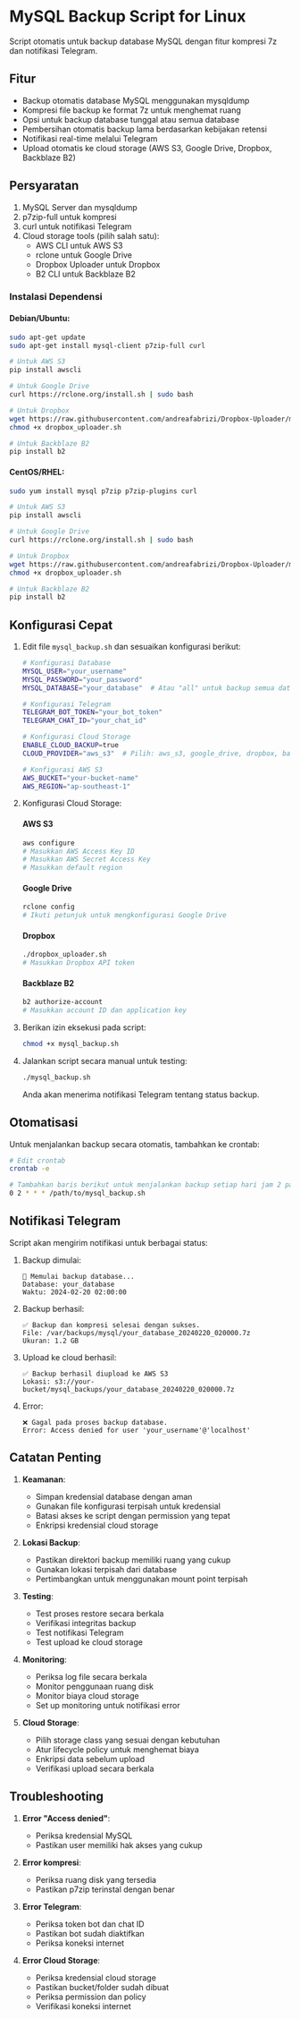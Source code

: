 # MySQL Backup Script for Linux

Script otomatis untuk backup database MySQL dengan fitur kompresi 7z dan notifikasi Telegram.

## Fitur

- Backup otomatis database MySQL menggunakan mysqldump
- Kompresi file backup ke format 7z untuk menghemat ruang
- Opsi untuk backup database tunggal atau semua database
- Pembersihan otomatis backup lama berdasarkan kebijakan retensi
- Notifikasi real-time melalui Telegram
- Upload otomatis ke cloud storage (AWS S3, Google Drive, Dropbox, Backblaze B2)

## Persyaratan

1. MySQL Server dan mysqldump
2. p7zip-full untuk kompresi
3. curl untuk notifikasi Telegram
4. Cloud storage tools (pilih salah satu):
   - AWS CLI untuk AWS S3
   - rclone untuk Google Drive
   - Dropbox Uploader untuk Dropbox
   - B2 CLI untuk Backblaze B2

### Instalasi Dependensi

#### Debian/Ubuntu:
```bash
sudo apt-get update
sudo apt-get install mysql-client p7zip-full curl

# Untuk AWS S3
pip install awscli

# Untuk Google Drive
curl https://rclone.org/install.sh | sudo bash

# Untuk Dropbox
wget https://raw.githubusercontent.com/andreafabrizi/Dropbox-Uploader/master/dropbox_uploader.sh
chmod +x dropbox_uploader.sh

# Untuk Backblaze B2
pip install b2
```

#### CentOS/RHEL:
```bash
sudo yum install mysql p7zip p7zip-plugins curl

# Untuk AWS S3
pip install awscli

# Untuk Google Drive
curl https://rclone.org/install.sh | sudo bash

# Untuk Dropbox
wget https://raw.githubusercontent.com/andreafabrizi/Dropbox-Uploader/master/dropbox_uploader.sh
chmod +x dropbox_uploader.sh

# Untuk Backblaze B2
pip install b2
```

## Konfigurasi Cepat

1. Edit file `mysql_backup.sh` dan sesuaikan konfigurasi berikut:

   ```bash
   # Konfigurasi Database
   MYSQL_USER="your_username"
   MYSQL_PASSWORD="your_password"
   MYSQL_DATABASE="your_database"  # Atau "all" untuk backup semua database
   
   # Konfigurasi Telegram
   TELEGRAM_BOT_TOKEN="your_bot_token"
   TELEGRAM_CHAT_ID="your_chat_id"
   
   # Konfigurasi Cloud Storage
   ENABLE_CLOUD_BACKUP=true
   CLOUD_PROVIDER="aws_s3"  # Pilih: aws_s3, google_drive, dropbox, backblaze_b2
   
   # Konfigurasi AWS S3
   AWS_BUCKET="your-bucket-name"
   AWS_REGION="ap-southeast-1"
   ```

2. Konfigurasi Cloud Storage:

   #### AWS S3
   ```bash
   aws configure
   # Masukkan AWS Access Key ID
   # Masukkan AWS Secret Access Key
   # Masukkan default region
   ```

   #### Google Drive
   ```bash
   rclone config
   # Ikuti petunjuk untuk mengkonfigurasi Google Drive
   ```

   #### Dropbox
   ```bash
   ./dropbox_uploader.sh
   # Masukkan Dropbox API token
   ```

   #### Backblaze B2
   ```bash
   b2 authorize-account
   # Masukkan account ID dan application key
   ```

3. Berikan izin eksekusi pada script:
   ```bash
   chmod +x mysql_backup.sh
   ```

4. Jalankan script secara manual untuk testing:
   ```bash
   ./mysql_backup.sh
   ```
   Anda akan menerima notifikasi Telegram tentang status backup.

## Otomatisasi

Untuk menjalankan backup secara otomatis, tambahkan ke crontab:

```bash
# Edit crontab
crontab -e

# Tambahkan baris berikut untuk menjalankan backup setiap hari jam 2 pagi
0 2 * * * /path/to/mysql_backup.sh
```

## Notifikasi Telegram

Script akan mengirim notifikasi untuk berbagai status:

1. Backup dimulai:
   ```
   🔄 Memulai backup database...
   Database: your_database
   Waktu: 2024-02-20 02:00:00
   ```

2. Backup berhasil:
   ```
   ✅ Backup dan kompresi selesai dengan sukses.
   File: /var/backups/mysql/your_database_20240220_020000.7z
   Ukuran: 1.2 GB
   ```

3. Upload ke cloud berhasil:
   ```
   ✅ Backup berhasil diupload ke AWS S3
   Lokasi: s3://your-bucket/mysql_backups/your_database_20240220_020000.7z
   ```

4. Error:
   ```
   ❌ Gagal pada proses backup database.
   Error: Access denied for user 'your_username'@'localhost'
   ```

## Catatan Penting

1. **Keamanan**:
   - Simpan kredensial database dengan aman
   - Gunakan file konfigurasi terpisah untuk kredensial
   - Batasi akses ke script dengan permission yang tepat
   - Enkripsi kredensial cloud storage

2. **Lokasi Backup**:
   - Pastikan direktori backup memiliki ruang yang cukup
   - Gunakan lokasi terpisah dari database
   - Pertimbangkan untuk menggunakan mount point terpisah

3. **Testing**:
   - Test proses restore secara berkala
   - Verifikasi integritas backup
   - Test notifikasi Telegram
   - Test upload ke cloud storage

4. **Monitoring**:
   - Periksa log file secara berkala
   - Monitor penggunaan ruang disk
   - Monitor biaya cloud storage
   - Set up monitoring untuk notifikasi error

5. **Cloud Storage**:
   - Pilih storage class yang sesuai dengan kebutuhan
   - Atur lifecycle policy untuk menghemat biaya
   - Enkripsi data sebelum upload
   - Verifikasi upload secara berkala

## Troubleshooting

1. **Error "Access denied"**:
   - Periksa kredensial MySQL
   - Pastikan user memiliki hak akses yang cukup

2. **Error kompresi**:
   - Periksa ruang disk yang tersedia
   - Pastikan p7zip terinstal dengan benar

3. **Error Telegram**:
   - Periksa token bot dan chat ID
   - Pastikan bot sudah diaktifkan
   - Periksa koneksi internet

4. **Error Cloud Storage**:
   - Periksa kredensial cloud storage
   - Pastikan bucket/folder sudah dibuat
   - Periksa permission dan policy
   - Verifikasi koneksi internet 